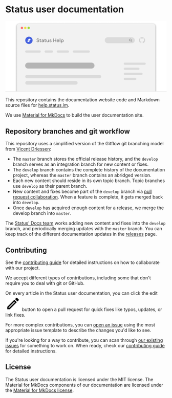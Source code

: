 # Status user documentation

![Status Help illustration](./overrides/assets/images/status-help-image.png)

This repository contains the documentation website code and Markdown source files for [help.status.im](https://help.status.im).

We use [Material for MkDocs](https://squidfunk.github.io/mkdocs-material/) to build the user documentation site.

## Repository branches and git workflow

This repository uses a simplified version of the Gitflow git branching model from [Vicent Driessen](https://nvie.com/posts/a-successful-git-branching-model/):

- The `master` branch stores the official release history, and the `develop` branch serves as an integration branch for new content or fixes.
- The `develop` branch contains the complete history of the documentation project, whereas the `master` branch contains an abridged version.
- Each new content should reside in its own topic branch. Topic branches use `develop` as their parent branch.
- New content and fixes become part of the `develop` branch via [pull request collaboration](https://docs.github.com/en/pull-requests/collaborating-with-pull-requests/proposing-changes-to-your-work-with-pull-requests/creating-a-pull-request-from-a-fork). When a feature is complete, it gets merged back into `develop`.
- Once `develop` has acquired enough content for a release, we merge the develop branch into `master`.

The [Status' Docs team](https://github.com/orgs/status-im/teams/docs) works adding new content and fixes into the `develop` branch, and periodically merging updates with the `master` branch. You can keep track of the different documentation updates in the [releases](https://github.com/status-im/help.status.im/releases) page.

## Contributing

See the [contributing guide](https://github.com/status-im/help.status.im/blob/master/CONTRIBUTING.md) for detailed instructions on how to collaborate with our project.

We accept different types of contributions, including some that don't require you to deal with git or GitHub.

On every article in the Status user documentation, you can click the edit ![Edit button](./overrides/assets/icons/edit_black_24dp.svg) button to open a pull request for quick fixes like typos, updates, or link fixes.

For more complex contributions, you can [open an issue](https://github.com/status-im/help.status.im/issues/new/choose) using the most appropriate issue template to describe the changes you'd like to see.

If you're looking for a way to contribute, you can scan through [our existing issues](https://github.com/status-im/help.status.im/issues) for something to work on. When ready, check our [contributing guide](https://github.com/status-im/help.status.im/blob/master/CONTRIBUTING.md) for detailed instructions.

## License

The Status user documentation is licensed under the MIT license. The Material for MkDocs components of our documentation are licensed under the [Material for MkDocs license](https://github.com/squidfunk/mkdocs-material/blob/master/LICENSE).
